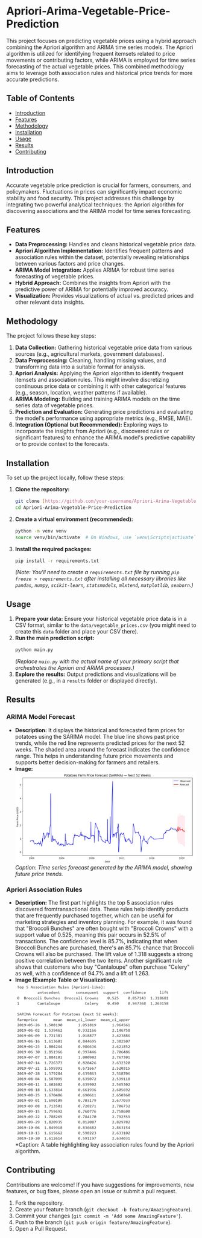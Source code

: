 # Apriori-Arima-Vegetable-Price-Prediction

This project focuses on predicting vegetable prices using a hybrid approach combining the Apriori algorithm and ARIMA time series models. The Apriori algorithm is utilized for identifying frequent itemsets related to price movements or contributing factors, while ARIMA is employed for time series forecasting of the actual vegetable prices. This combined methodology aims to leverage both association rules and historical price trends for more accurate predictions.

## Table of Contents
- [Introduction](#introduction)
- [Features](#features)
- [Methodology](#methodology)
- [Installation](#installation)
- [Usage](#usage)
- [Results](#results)
- [Contributing](#contributing)

## Introduction

Accurate vegetable price prediction is crucial for farmers, consumers, and policymakers. Fluctuations in prices can significantly impact economic stability and food security. This project addresses this challenge by integrating two powerful analytical techniques: the Apriori algorithm for discovering associations and the ARIMA model for time series forecasting.

## Features

* **Data Preprocessing:** Handles and cleans historical vegetable price data.
* **Apriori Algorithm Implementation:** Identifies frequent patterns and association rules within the dataset, potentially revealing relationships between various factors and price changes.
* **ARIMA Model Integration:** Applies ARIMA for robust time series forecasting of vegetable prices.
* **Hybrid Approach:** Combines the insights from Apriori with the predictive power of ARIMA for potentially improved accuracy.
* **Visualization:** Provides visualizations of actual vs. predicted prices and other relevant data insights.

## Methodology

The project follows these key steps:

1.  **Data Collection:** Gathering historical vegetable price data from various sources (e.g., agricultural markets, government databases).
2.  **Data Preprocessing:** Cleaning, handling missing values, and transforming data into a suitable format for analysis.
3.  **Apriori Analysis:** Applying the Apriori algorithm to identify frequent itemsets and association rules. This might involve discretizing continuous price data or combining it with other categorical features (e.g., season, location, weather patterns if available).
4.  **ARIMA Modeling:** Building and training ARIMA models on the time series data of vegetable prices.
5.  **Prediction and Evaluation:** Generating price predictions and evaluating the model's performance using appropriate metrics (e.g., RMSE, MAE).
6.  **Integration (Optional but Recommended):** Exploring ways to incorporate the insights from Apriori (e.g., discovered rules or significant features) to enhance the ARIMA model's predictive capability or to provide context to the forecasts.

## Installation

To set up the project locally, follow these steps:

1.  **Clone the repository:**
    ```bash
    git clone [https://github.com/your-username/Apriori-Arima-Vegetable-Price-Prediction.git](https://github.com/your-username/Apriori-Arima-Vegetable-Price-Prediction.git)
    cd Apriori-Arima-Vegetable-Price-Prediction
    ```
2.  **Create a virtual environment (recommended):**
    ```bash
    python -m venv venv
    source venv/bin/activate  # On Windows, use `venv\Scripts\activate`
    ```
3.  **Install the required packages:**
    ```bash
    pip install -r requirements.txt
    ```
    *(Note: You'll need to create a `requirements.txt` file by running `pip freeze > requirements.txt` after installing all necessary libraries like `pandas`, `numpy`, `scikit-learn`, `statsmodels`, `mlxtend`, `matplotlib`, `seaborn`.)*

## Usage

1.  **Prepare your data:** Ensure your historical vegetable price data is in a CSV format, similar to the `data/vegetable_prices.csv` (you might need to create this `data` folder and place your CSV there).
2.  **Run the main prediction script:**
    ```bash
    python main.py
    ```
    *(Replace `main.py` with the actual name of your primary script that orchestrates the Apriori and ARIMA processes.)*
3.  **Explore the results:** Output predictions and visualizations will be generated (e.g., in a `results` folder or displayed directly).

## Results

### ARIMA Model Forecast

* **Description:** It displays the historical and forecasted farm prices for potatoes using the SARIMA model. The blue line shows past price trends, while the red line represents predicted prices for the next 52 weeks. The shaded area around the forecast indicates the confidence range. This helps in understanding future price movements and supports better decision-making for farmers and retailers.
* **Image:**
    ![ARIMA Forecast](images/arima_forecast.png)
    *Caption: Time series forecast generated by the ARIMA model, showing future price trends.*

### Apriori Association Rules

* **Description:** The first part highlights the top 5 association rules discovered fromtransactional data. These rules help identify products that are frequently purchased together, which can be useful for marketing strategies and inventory planning. For example, it was found that "Broccoli Bunches" are often bought with "Broccoli Crowns" with a support value of 0.525, meaning this pair occurs in 52.5% of transactions. The confidence level is 85.7%, indicating that when Broccoli Bunches are purchased, there's an 85.7% chance that Broccoli Crowns will also be purchased. The lift value of 1.318 suggests a strong positive correlation between the two items. Another significant rule shows that customers who buy "Cantaloupe" often purchase "Celery" as well, with a confidence of 94.7% and a lift of 1.263.
* **Image (Example Table or Visualization):**
    ![Apriori Rules](images/apriori_rules.png)
    *Caption: A table highlighting key association rules found by the Apriori algorithm.

## Contributing

Contributions are welcome! If you have suggestions for improvements, new features, or bug fixes, please open an issue or submit a pull request.

1.  Fork the repository.
2.  Create your feature branch (`git checkout -b feature/AmazingFeature`).
3.  Commit your changes (`git commit -m 'Add some AmazingFeature'`).
4.  Push to the branch (`git push origin feature/AmazingFeature`).
5.  Open a Pull Request.
